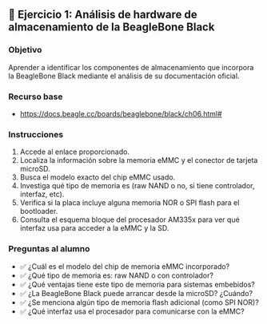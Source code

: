 ## 🧪 Ejercicio 1: Análisis de hardware de almacenamiento de la BeagleBone Black

### Objetivo
Aprender a identificar los componentes de almacenamiento que incorpora la BeagleBone Black mediante el análisis de su documentación oficial.

### Recurso base
- https://docs.beagle.cc/boards/beaglebone/black/ch06.html#

### Instrucciones
1. Accede al enlace proporcionado.
2. Localiza la información sobre la memoria eMMC y el conector de tarjeta microSD.
3. Busca el modelo exacto del chip eMMC usado.
4. Investiga qué tipo de memoria es (raw NAND o no, si tiene controlador, interfaz, etc).
5. Verifica si la placa incluye alguna memoria NOR o SPI flash para el bootloader.
6. Consulta el esquema bloque del procesador AM335x para ver qué interfaz usa para acceder a la eMMC y la SD.

### Preguntas al alumno
- ✅ ¿Cuál es el modelo del chip de memoria eMMC incorporado?
- ✅ ¿Qué tipo de memoria es: raw NAND o con controlador?
- ✅ ¿Qué ventajas tiene este tipo de memoria para sistemas embebidos?
- ✅ ¿La BeagleBone Black puede arrancar desde la microSD? ¿Cuándo?
- ✅ ¿Se menciona algún tipo de memoria flash adicional (como SPI NOR)? 
- ✅ ¿Qué interfaz usa el procesador para comunicarse con la eMMC?


